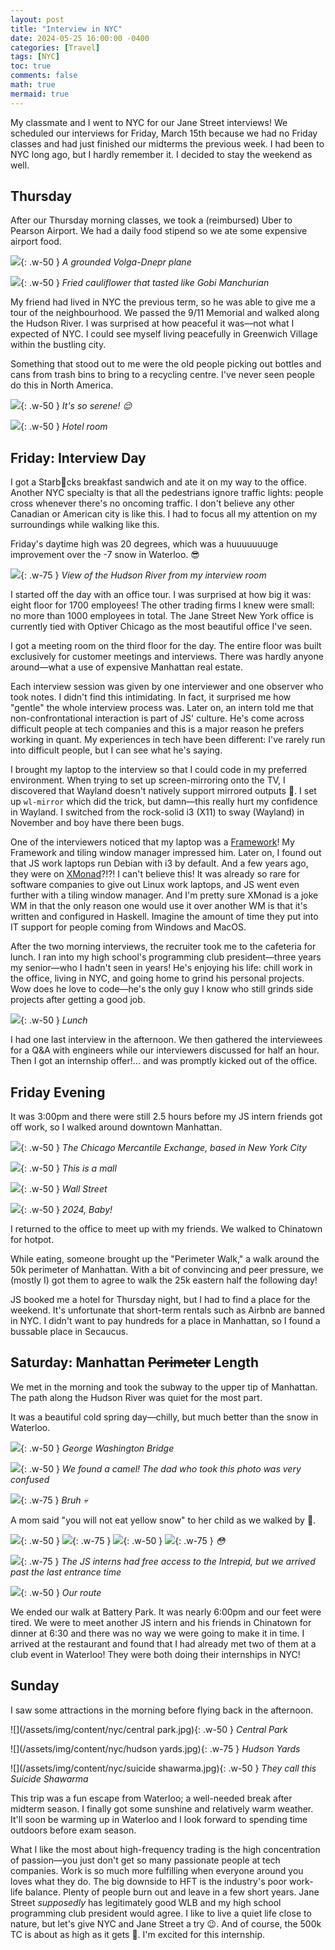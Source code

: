 ```yaml
---
layout: post
title: "Interview in NYC"
date: 2024-05-25 16:00:00 -0400
categories: [Travel]
tags: [NYC]
toc: true
comments: false
math: true
mermaid: true
---
```


My classmate and I went to NYC for our Jane Street interviews! We scheduled our interviews for Friday, March 15th because we had no Friday classes and had just finished our midterms the previous week. I had been to NYC long ago, but I hardly remember it. I decided to stay the weekend as well.

## Thursday

After our Thursday morning classes, we took a (reimbursed) Uber to Pearson Airport. We had a daily food stipend so we ate some expensive airport food.

![](/assets/img/content/nyc/plane.jpg){: .w-50 }
_A grounded Volga-Dnepr plane_


![](/assets/img/content/nyc/food.png){: .w-50 }
_Fried cauliflower that tasted like Gobi Manchurian_

My friend had lived in NYC the previous term, so he was able to give me a tour of the neighbourhood. We passed the 9/11 Memorial and walked along the Hudson River. I was surprised at how peaceful it was—not what I expected of NYC. I could see myself living peacefully in Greenwich Village within the bustling city.

Something that stood out to me were the old people picking out bottles and cans from trash bins to bring to a recycling centre. I've never seen people do this in North America.

![](/assets/img/content/nyc/calm.jpg){: .w-50 }
_It's so serene! 😌_

![](/assets/img/content/nyc/hotel.jpg){: .w-50 }
_Hotel room_

## Friday: Interview Day

I got a Starb🤑cks breakfast sandwich and ate it on my way to the office.
Another NYC specialty is that all the pedestrians ignore traffic lights: people cross whenever there's no oncoming traffic. I don't believe any other Canadian or American city is like this. I had to focus all my attention on my surroundings while walking like this.

Friday's daytime high was 20 degrees, which was a huuuuuuuge improvement over the -7 snow in Waterloo. 😎

![](/assets/img/content/nyc/view.jpg){: .w-75 }
_View of the Hudson River from my interview room_

I started off the day with an office tour. I was surprised at how big it was: eight floor for 1700 employees!
The other trading firms I knew were small: no more than 1000 employees in total. The Jane Street New York office is currently tied with Optiver Chicago as the most beautiful office I've seen.

I got a meeting room on the third floor for the day. The entire floor was built exclusively for customer meetings and interviews. There was hardly anyone around—what a use of expensive Manhattan real estate.

Each interview session was given by one interviewer and one observer who took notes. I didn't find this intimidating. In fact, it surprised me how "gentle" the whole interview process was. Later on, an intern told me that non-confrontational interaction is part of JS' culture. He's come across difficult people at tech companies and this is a major reason he prefers working in quant. My experiences in tech have been different: I've rarely run into difficult people, but I can see what he's saying.

I brought my laptop to the interview so that I could code in my preferred environment. When trying to set up screen-mirroring onto the TV, I discovered that Wayland doesn't natively support mirrored outputs 🤦. I set up `wl-mirror` which did the trick, but damn—this really hurt my confidence in Wayland. I switched from the rock-solid i3 (X11) to sway (Wayland) in November and boy have there been bugs.

One of the interviewers noticed that my laptop was a [Framework](https://frame.work/)! My Framework and tiling window manager impressed him. Later on, I found out that JS work laptops run Debian with i3 by default. And a few years ago, they were on [XMonad](https://xmonad.org/)?!?! I can't believe this! It was already so rare for software companies to give out Linux work laptops, and JS went even further with a tiling window manager. And I'm pretty sure XMonad is a joke WM in that the only reason one would use it over another WM is that it's written and configured in Haskell. Imagine the amount of time they put into IT support for people coming from Windows and MacOS.

After the two morning interviews, the recruiter took me to the cafeteria for lunch. I ran into my high school's programming club president—three years my senior—who I hadn't seen in years! He's enjoying his life: chill work in the office, living in NYC, and going home to grind his personal projects. Wow does he love to code—he's the only guy I know who still grinds side projects after getting a good job.

![](/assets/img/content/nyc/lunch.jpg){: .w-50 }
_Lunch_

I had one last interview in the afternoon.
We then gathered the interviewees for a Q&A with engineers while our interviewers discussed for half an hour. Then I got an internship offer!... and was promptly kicked out of the office.

## Friday Evening

It was 3:00pm and there were still 2.5 hours before my JS intern friends got off work, so I walked around downtown Manhattan.

![](/assets/img/content/nyc/cme.jpg){: .w-50 }
_The Chicago Mercantile Exchange, based in New York City_

![](/assets/img/content/nyc/mall.jpg){: .w-50 }
_This is a mall_

![](/assets/img/content/nyc/nyse.jpg){: .w-50 }
_Wall Street_

![](/assets/img/content/nyc/trump.jpg){: .w-50 }
_2024, Baby!_

I returned to the office to meet up with my friends.
We walked to Chinatown for hotpot.

While eating, someone brought up the "Perimeter Walk," a walk around the 50k perimeter of Manhattan.
With a bit of convincing and peer pressure, we (mostly I) got them to agree to walk the 25k eastern half the following day!

JS booked me a hotel for Thursday night, but I had to find a place for the weekend. It's unfortunate that short-term rentals such as Airbnb are banned in NYC. I didn't want to pay hundreds for a place in Manhattan, so I found a bussable place in Secaucus.

## Saturday: Manhattan ~~Perimeter~~ Length

We met in the morning and took the subway to the upper tip of Manhattan.
The path along the Hudson River was quiet for the most part.

It was a beautiful cold spring day—chilly, but much better than the snow in Waterloo.

![](/assets/img/content/nyc/bridge.jpg){: .w-50 }
_George Washington Bridge_

![](/assets/img/content/nyc/camel.jpg){: .w-50 }
_We found a camel! The dad who took this photo was very confused_

![](/assets/img/content/nyc/banner.jpg){: .w-75 }
_Bruh 💀_


A mom said "you will not eat yellow snow" to her child as we walked by 🤔.

![](/assets/img/content/nyc/cherry.jpg){: .w-50 }
![](/assets/img/content/nyc/far.jpg){: .w-75 }
![](/assets/img/content/nyc/messiah.jpg){: .w-50 }
![](/assets/img/content/nyc/jesus.jpg){: .w-75 }
_😳_

![](/assets/img/content/nyc/intrepid.jpg){: .w-75 }
_The JS interns had free access to the Intrepid, but we arrived past the last entrance time_

![](/assets/img/content/nyc/strava.png){: .w-50 }
_Our route_

We ended our walk at Battery Park. It was nearly 6:00pm and our feet were tired. We were to meet another JS intern and his friends in Chinatown for dinner at 6:30 and there was no way we were going to make it in time. I arrived at the restaurant and found that I had already met two of them at a club event in Waterloo! They were both doing their internships in NYC! 

## Sunday

I saw some attractions in the morning before flying back in the afternoon.

![](/assets/img/content/nyc/central park.jpg){: .w-50 }
_Central Park_

![](/assets/img/content/nyc/hudson yards.jpg){: .w-75 }
_Hudson Yards_

![](/assets/img/content/nyc/suicide shawarma.jpg){: .w-50 }
_They call this Suicide Shawarma_

This trip was a fun escape from Waterloo; a well-needed break after midterm season. I finally got some sunshine and relatively warm weather. It'll soon be warming up in Waterloo and I look forward to spending time outdoors before exam season.

What I like the most about high-frequency trading is the high concentration of passion—you just don't get so many passionate people at tech companies. Work is so much more fulfilling when everyone around you loves what they do. The big downside to HFT is the industry's poor work-life balance. Plenty of people burn out and leave in a few short years. Jane Street *supposedly* has legitimately good WLB and my high school programming club president would agree. I like to live a quiet life close to nature, but let's give NYC and Jane Street a try 😉. And of course, the 500k TC is about as high as it gets 🤑. I'm excited for this internship.
